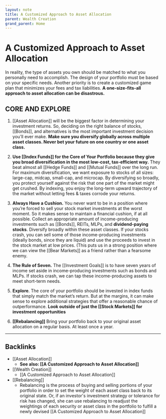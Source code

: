 ```yaml
---
layout: note
title: A Customized Approach to Asset Allocation
parent: Wealth Creation
grand_parent: Home
---
```


# A Customized Approach to Asset Allocation

In reality, the type of assets you own should be matched to what you personally need to accomplish. The design of your portfolio must be based on your specific needs. Another priority is to create a customized game plan that minimizes your fees and tax liabilities. **A one-size-fits-all approach to asset allocation can be disastrous.**

## CORE AND EXPLORE

1. [[Asset Allocation]] will be the biggest factor in determining your investment returns. So, deciding on the right balance of stocks, [[Bonds]], and alternatives is the most important investment decision you’ll ever make. **Make sure you diversify globally across multiple asset classes. Never bet your future on one country or one asset class.**

2. **Use [[Index Funds]] for the Core of Your Portfolio because they give you broad diversification in the most low-cost, tax-efficient way.** They beat almost all [[Hedge Funds]] and [[Mutual Funds]] over the long run. For maximum diversification, we want exposure to stocks of all sizes: large-cap, midcap, small-cap, and microcap. By diversifying so broadly, you protect yourself against the risk that one part of the market might get crushed. By indexing, you enjoy the long-term upward trajectory of the market without letting fees & taxes corrode your returns.

3. **Always Have a Cushion.** You never want to be in a position where you’re forced to sell your stock market investments at the worst moment. So it makes sense to maintain a financial cushion, if at all possible. Collect an appropriate amount of income-producing investments such as [[Bonds]], REITs, MLPs, and **dividend-paying stocks**. Diversify broadly within these asset classes. If your stocks crash, you can sell some of those income-producing investments (ideally bonds, since they are liquid) and use the proceeds to invest in the stock market at low prices. (This puts us in a strong position where we can view the [[Bear Markets]] as a friend rather than a fearsome enemy.

4. **The Rule of Seven.** The [[Investment Goals]] is to have seven years of income set aside in income-producing investments such as bonds and MLPs. If stocks crash, we can tap these income-producing assets to meet short-term needs.

5. **Explore**. The core of your portfolio should be invested in index funds that simply match the market’s return. But at the margins, it can make sense to explore additional strategies that offer a reasonable chance of outperformance. **Look outside of just the [[Stock Markets]] for investment opportunities**

6. **[[Rebalancing]]** Bring your portfolio back to your original asset allocation on a regular basis. At least once a year.

---
## Backlinks
* [[Asset Allocation]]
	* **See also: [[A Customized Approach to Asset Allocation]]**
* [[Wealth Creation]]
	* [[A Customized Approach to Asset Allocation]]
* [[Rebalancing]]
	* Rebalancing is the process of buying and selling portions of your portfolio in order to set the weight of each asset class back to its original state. Or, if an investor's investment strategy or tolerance for risk has changed, she can use rebalancing to readjust the weightings of each security or asset class in the portfolio to fulfill a newly devised [[A Customized Approach to Asset Allocation]]

